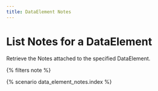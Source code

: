 ```yaml
---
title: DataElement Notes
---
```


# List Notes for a DataElement

Retrieve the Notes attached to the specified DataElement.

{% filters note %}

{% scenario data_element_notes.index %}
